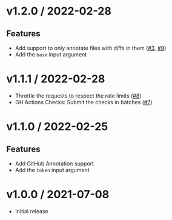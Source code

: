 
v1.2.0 / 2022-02-28
===================

## Features

  * Add support to only annotate files with diffs in them ([#3](https://github.com/shopify/theme-check-action/issues/3), [#9](https://github.com/shopify/theme-check-action/issues/9))
  * Add the `base` input argument

v1.1.1 / 2022-02-28
===================

  * Throttle the requests to respect the rate limits ([#8](https://github.com/shopify/theme-check-action/issues/8))
  * GH Actions Checks: Submit the checks in batches ([#7](https://github.com/shopify/theme-check-action/issues/7))

v1.1.0 / 2022-02-25
===================

## Features

  * Add GitHub Annotation support
  * Add the `token` input argument

v1.0.0 / 2021-07-08
===================

  * Initial release
